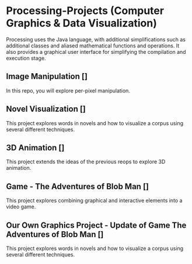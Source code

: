 # Processing-Projects (Computer Graphics & Data Visualization)
Processing uses the Java language, with additional simplifications such as additional classes and aliased mathematical functions and operations. It also provides a graphical user interface for simplifying the compilation and execution stage.


## Image Manipulation []
In this repo, you will explore per-pixel manipulation.

## Novel Visualization []
This project explores words in novels and how to visualize a corpus using several different techniques.

## 3D Animation []
This project extends the ideas of the previous reops to explore 3D animation. 

## Game - The Adventures of Blob Man []
This project explores combining graphical and interactive elements into a video game.

## Our Own Graphics Project - Update of Game The Adventures of Blob Man []
This project explores words in novels and how to visualize a corpus using several different techniques.
